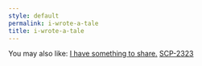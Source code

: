 ```yaml
---
style: default
permalink: i-wrote-a-tale
title: i-wrote-a-tale
---
```

You may also like:
[I have something to share.](http://scp-wiki.net/i-have-something-to-share)
[SCP-2323](http://scp-wiki.net/scp-2323)